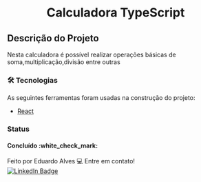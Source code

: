 
<h1 align="center">Calculadora TypeScript</h1>


## Descrição do Projeto
<p align="left">Nesta calculadora é possível realizar operações básicas de soma,multiplicação,divisão entre outras</p>

### 🛠 Tecnologias

As seguintes ferramentas foram usadas na construção do projeto:

- [React](https://legacy.reactjs.org/docs/getting-started.html)

### Status

<h4 align="left"> 
	Concluído :white_check_mark:
</h4>

Feito por Eduardo Alves :computer: Entre em contato!<br/>
[![LinkedIn Badge](https://img.shields.io/badge/linkedin-%230077B5.svg?style=for-the-badge&logo=linkedin&logoColor=white)](https://www.linkedin.com/in/deveduardo-alves/)
